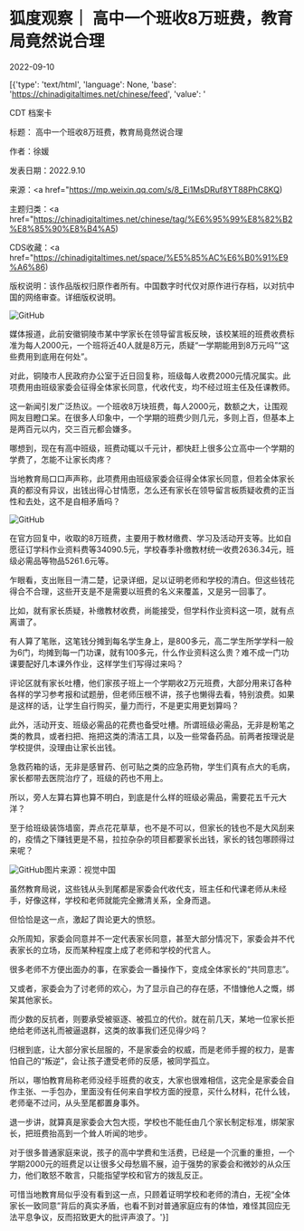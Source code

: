 # 狐度观察｜ 高中一个班收8万班费，教育局竟然说合理

2022-09-10

[{'type': 'text/html', 'language': None, 'base': 'https://chinadigitaltimes.net/chinese/feed', 'value': '

CDT 档案卡

标题： 高中一个班收8万班费，教育局竟然说合理

作者：徐媛

发表日期：2022.9.10

来源：<a href="https://mp.weixin.qq.com/s/8_Ei1MsDRuf8YT88PhC8KQ)

主题归类：<a href="https://chinadigitaltimes.net/chinese/tag/%E6%95%99%E8%82%B2%E8%85%90%E8%B4%A5)

CDS收藏：<a href="https://chinadigitaltimes.net/space/%E5%85%AC%E6%B0%91%E9%A6%86)

版权说明：该作品版权归原作者所有。中国数字时代仅对原作进行存档，以对抗中国的网络审查。详细版权说明。





![GitHub](https://chinadigitaltimes.net/chinese/files/2022/09/post-686888-631c88f5a44e5.)

媒体报道，此前安徽铜陵市某中学家长在领导留言板反映，该校某班的班费收费标准为每人2000元，一个班将近40人就是8万元，质疑“一学期能用到8万元吗”“这些费用到底用在何处”。

对此，铜陵市人民政府办公室于近日回复称，班级每人收费2000元情况属实。此项费用由班级家委会征得全体家长同意，代收代支，均不经过班主任及任课教师。

这一新闻引发广泛热议。一个班收8万块班费，每人2000元，数额之大，让围观网友目瞪口呆。在很多人印象中，一个学期的班费少则几元，多则上百，但基本上是两百元以内，交三百元都会嫌多。

哪想到，现在有高中班级，班费动辄以千元计，都快赶上很多公立高中一个学期的学费了，怎能不让家长肉疼？

当地教育局口口声声称，此项费用由班级家委会征得全体家长同意，但若全体家长真的都没有异议，出钱出得心甘情愿，怎么还有家长在领导留言板质疑收费的正当性和去处，这不是自相矛盾吗？

![GitHub](https://chinadigitaltimes.net/chinese/files/2022/09/post-686888-631c88f852ca5.png)

在官方回复中，收取的8万班费，主要用于教材缴费、学习及活动开支等。比如自愿征订学科作业资料费等34090.5元，学校春季补缴教材统一收费2636.34元，班级必需品等物品5261.6元等。

乍眼看，支出账目一清二楚，记录详细，足以证明老师和学校的清白。但这些钱花得合不合理，这些开支是不是需要以班费的名义来覆盖，又是另一回事了。

比如，就有家长质疑，补缴教材收费，尚能接受，但学科作业资料这一项，就有点离谱了。

有人算了笔账，这笔钱分摊到每名学生身上，是800多元，高二学生所学学科一般为6门，均摊到每一门功课，就有100多元，什么作业资料这么贵？难不成一门功课要配好几本课外作业，这样学生们写得过来吗？

评论区就有家长吐槽，他们家孩子班上一个学期收2万元班费，大部分用来订各种各样的学习参考报和试题册，但老师压根不讲，孩子也懒得去看，特别浪费。如果是这样的话，让学生自行购买，量力而行，不是更实用更划算吗？

此外，活动开支、班级必需品的花费也备受吐槽。所谓班级必需品，无非是粉笔之类的教具，或者扫把、拖把这类的清洁工具，以及一些常备药品。前两者按理说是学校提供，没理由让家长出钱。

急救药箱的话，无非是感冒药、创可贴之类的应急药物，学生们真有点大的毛病，家长都带去医院治疗了，班级的药也不用上。

所以，旁人左算右算也算不明白，到底是什么样的班级必需品，需要花五千元大洋？

至于给班级装饰墙窗，弄点花花草草，也不是不可以，但家长的钱也不是大风刮来的，疫情之下赚钱更是不易，拉拉杂杂的项目都要家长出钱，家长的钱包哪顾得过来呢？

![GitHub](https://chinadigitaltimes.net/chinese/files/2022/09/post-686888-631c88f9dceca.)图片来源：视觉中国

虽然教育局说，这些钱从头到尾都是家委会代收代支，班主任和代课老师从未经手，好像这样，学校和老师就能完全撇清关系，全身而退。

但恰恰是这一点，激起了舆论更大的愤怒。

众所周知，家委会同意并不一定代表家长同意，甚至大部分情况下，家委会并不代表家长的立场，反而某种程度上成了老师和学校的代言人。

很多老师不方便出面办的事，在家委会一番操作下，变成全体家长的“共同意志”。

又或者，家委会为了讨老师的欢心，为了显示自己的存在感，不惜慷他人之慨，绑架其他家长。

而少数的反抗者，则要承受被驱逐、被孤立的代价。就在前几天，某地一位家长拒绝给老师送礼而被逼退群，这类的故事我们还见得少吗？

归根到底，让大部分家长屈服的，不是家委会的权威，而是老师手握的权力，是害怕自己的“叛逆”，会让孩子遭受老师的反感，被同学孤立。

所以，哪怕教育局称老师没经手班费的收支，大家也很难相信，这完全是家委会自作主张、一手包办，里面没有任何来自学校方面的授意，买什么材料，花什么钱，老师毫不过问，从头至尾都置身事外。

退一步讲，就算真是家委会大包大揽，学校也不能任由几个家长制定标准，绑架家长，把班费抬高到一个耸人听闻的地步。

对于很多普通家庭来说，孩子的高中学费和生活费，已经是一个沉重的重担，一个学期2000元的班费足以让很多父母愁眉不展，迫于强势的家委会和微妙的从众压力，他们敢怒不敢言，只能指望学校和官方的拨乱反正。

可惜当地教育局似乎没有看到这一点，只顾着证明学校和老师的清白，无视“全体家长一致同意”背后的真实矛盾，也看不到对普通家庭应有的体恤，难怪其回应无法平息争议，反而招致更大的批评声浪了。'}]